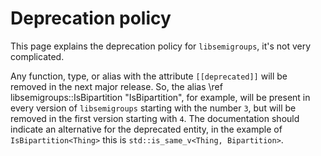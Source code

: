 # Deprecation policy

This page explains the deprecation policy for `libsemigroups`, it's not very
complicated. 

Any function, type, or alias with the attribute `[[deprecated]]`
will be removed in the next major release. So, the alias \ref
libsemigroups::IsBipartition "IsBipartition", for example, will be present in
every version of `libsemigroups` starting with the number `3`, but will be
removed in the first version starting with `4`. The documentation should
indicate an alternative for the deprecated entity, in the example of
`IsBipartition<Thing>` this is `std::is_same_v<Thing, Bipartition>`.
